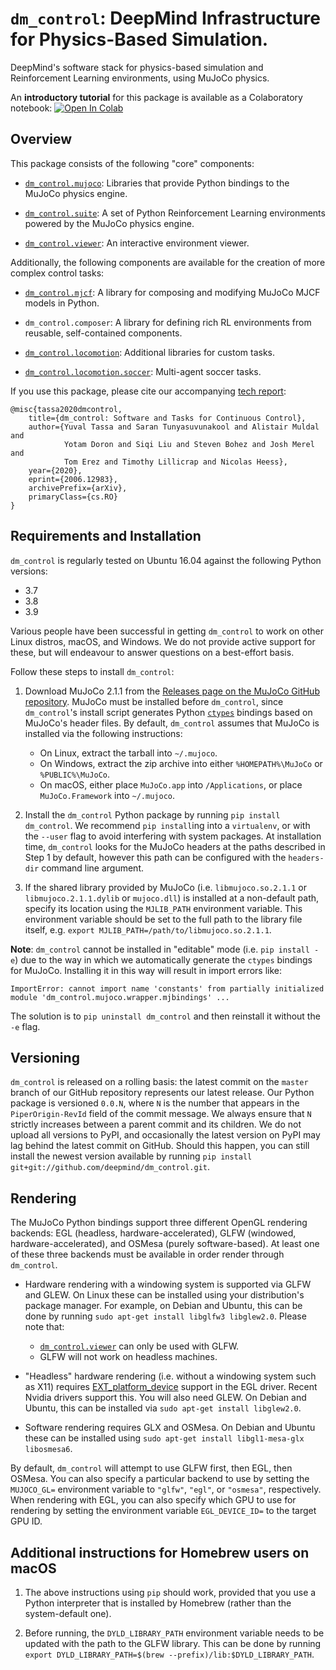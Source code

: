 # `dm_control`: DeepMind Infrastructure for Physics-Based Simulation.

DeepMind's software stack for physics-based simulation and Reinforcement
Learning environments, using MuJoCo physics.

An **introductory tutorial** for this package is available as a Colaboratory
notebook:
[![Open In Colab](https://colab.research.google.com/assets/colab-badge.svg)](https://colab.research.google.com/github/deepmind/dm_control/blob/master/tutorial.ipynb)

## Overview

This package consists of the following "core" components:

-   [`dm_control.mujoco`]: Libraries that provide Python bindings to the MuJoCo
    physics engine.

-   [`dm_control.suite`]: A set of Python Reinforcement Learning environments
    powered by the MuJoCo physics engine.

-   [`dm_control.viewer`]: An interactive environment viewer.

Additionally, the following components are available for the creation of more
complex control tasks:

-   [`dm_control.mjcf`]: A library for composing and modifying MuJoCo MJCF
    models in Python.

-   `dm_control.composer`: A library for defining rich RL environments from
    reusable, self-contained components.

-   [`dm_control.locomotion`]: Additional libraries for custom tasks.

-   [`dm_control.locomotion.soccer`]: Multi-agent soccer tasks.

If you use this package, please cite our accompanying [tech report]:

```
@misc{tassa2020dmcontrol,
    title={dm_control: Software and Tasks for Continuous Control},
    author={Yuval Tassa and Saran Tunyasuvunakool and Alistair Muldal and
            Yotam Doron and Siqi Liu and Steven Bohez and Josh Merel and
            Tom Erez and Timothy Lillicrap and Nicolas Heess},
    year={2020},
    eprint={2006.12983},
    archivePrefix={arXiv},
    primaryClass={cs.RO}
}
```

## Requirements and Installation

`dm_control` is regularly tested on Ubuntu 16.04 against the following Python
versions:

*   3.7
*   3.8
*   3.9

Various people have been successful in getting `dm_control` to work on other
Linux distros, macOS, and Windows. We do not provide active support for these,
but will endeavour to answer questions on a best-effort basis.

Follow these steps to install `dm_control`:

1.  Download MuJoCo 2.1.1 from the
    [Releases page on the MuJoCo GitHub repository]. MuJoCo must be installed
    before `dm_control`, since `dm_control`'s install script generates Python
    [`ctypes`] bindings based on MuJoCo's header files. By default, `dm_control`
    assumes that MuJoCo is installed via the following instructions:

    -   On Linux, extract the tarball into `~/.mujoco`.
    -   On Windows, extract the zip archive into either `%HOMEPATH%\MuJoCo` or
        `%PUBLIC%\MuJoCo`.
    -   On macOS, either place `MuJoCo.app` into `/Applications`, or place
        `MuJoCo.Framework` into `~/.mujoco`.

2.  Install the `dm_control` Python package by running `pip install dm_control`.
    We recommend `pip install`ing into a `virtualenv`, or with the `--user` flag
    to avoid interfering with system packages. At installation time,
    `dm_control` looks for the MuJoCo headers at the paths described in Step 1
    by default, however this path can be configured with the `headers-dir`
    command line argument.

3.  If the shared library provided by MuJoCo (i.e. `libmujoco.so.2.1.1` or
    `libmujoco.2.1.1.dylib` or `mujoco.dll`) is installed at a non-default path,
    specify its location using the `MJLIB_PATH` environment variable. This
    environment variable should be set to the full path to the library file
    itself, e.g. `export MJLIB_PATH=/path/to/libmujoco.so.2.1.1`.

**Note**: `dm_control` cannot be installed in "editable" mode (i.e. `pip install
-e`) due to the way in which we automatically generate the `ctypes` bindings for
MuJoCo. Installing it in this way will result in import errors like:

```
ImportError: cannot import name 'constants' from partially initialized module 'dm_control.mujoco.wrapper.mjbindings' ...
```

The solution is to `pip uninstall dm_control` and then reinstall it without the
`-e` flag.

## Versioning

`dm_control` is released on a rolling basis: the latest commit on the `master`
branch of our GitHub repository represents our latest release. Our Python
package is versioned `0.0.N`, where `N` is the number that appears in the
`PiperOrigin-RevId` field of the commit message. We always ensure that `N`
strictly increases between a parent commit and its children. We do not upload
all versions to PyPI, and occasionally the latest version on PyPI may lag behind
the latest commit on GitHub. Should this happen, you can still install the
newest version available by running `pip install
git+git://github.com/deepmind/dm_control.git`.

## Rendering

The MuJoCo Python bindings support three different OpenGL rendering backends:
EGL (headless, hardware-accelerated), GLFW (windowed, hardware-accelerated), and
OSMesa (purely software-based). At least one of these three backends must be
available in order render through `dm_control`.

*   Hardware rendering with a windowing system is supported via GLFW and GLEW.
    On Linux these can be installed using your distribution's package manager.
    For example, on Debian and Ubuntu, this can be done by running `sudo apt-get
    install libglfw3 libglew2.0`. Please note that:

    -   [`dm_control.viewer`] can only be used with GLFW.
    -   GLFW will not work on headless machines.

*   "Headless" hardware rendering (i.e. without a windowing system such as X11)
    requires [EXT_platform_device] support in the EGL driver. Recent Nvidia
    drivers support this. You will also need GLEW. On Debian and Ubuntu, this
    can be installed via `sudo apt-get install libglew2.0`.

*   Software rendering requires GLX and OSMesa. On Debian and Ubuntu these can
    be installed using `sudo apt-get install libgl1-mesa-glx libosmesa6`.

By default, `dm_control` will attempt to use GLFW first, then EGL, then OSMesa.
You can also specify a particular backend to use by setting the `MUJOCO_GL=`
environment variable to `"glfw"`, `"egl"`, or `"osmesa"`, respectively. When
rendering with EGL, you can also specify which GPU to use for rendering by
setting the environment variable `EGL_DEVICE_ID=` to the target GPU ID.

## Additional instructions for Homebrew users on macOS

1.  The above instructions using `pip` should work, provided that you use a
    Python interpreter that is installed by Homebrew (rather than the
    system-default one).

2.  Before running, the `DYLD_LIBRARY_PATH` environment variable needs to be
    updated with the path to the GLFW library. This can be done by running
    `export DYLD_LIBRARY_PATH=$(brew --prefix)/lib:$DYLD_LIBRARY_PATH`.

[EXT_platform_device]: https://www.khronos.org/registry/EGL/extensions/EXT/EGL_EXT_platform_device.txt
[Releases page on the MuJoCo GitHub repository]: https://github.com/deepmind/mujoco/releases
[MuJoCo website]: https://mujoco.org/
[tech report]: https://arxiv.org/abs/2006.12983
[`ctypes`]: https://docs.python.org/3/library/ctypes.html
[`dm_control.mjcf`]: dm_control/mjcf/README.md
[`dm_control.mujoco`]: dm_control/mujoco/README.md
[`dm_control.suite`]: dm_control/suite/README.md
[`dm_control.viewer`]: dm_control/viewer/README.md
[`dm_control.locomotion`]: dm_control/locomotion/README.md
[`dm_control.locomotion.soccer`]: dm_control/locomotion/soccer/README.md
